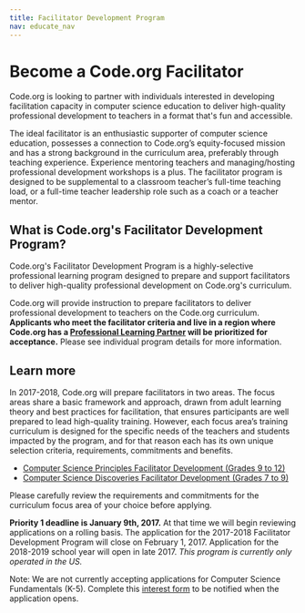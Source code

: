 ```yaml
---
title: Facilitator Development Program
nav: educate_nav
---
```


# Become a Code.org Facilitator

Code.org is looking to partner with individuals interested in developing facilitation capacity in computer science education to deliver high-quality professional development to teachers in a format that's fun and accessible.


The ideal facilitator is an enthusiastic supporter of computer science education, possesses a connection to Code.org’s equity-focused mission and has a strong background in the curriculum area, preferably through teaching experience. Experience mentoring teachers and managing/hosting professional development workshops is a plus. The facilitator program is designed to be supplemental to a classroom teacher’s full-time teaching load, or a full-time teacher leadership role such as a coach or a teacher mentor.<br/>

## What is Code.org's Facilitator Development Program?

Code.org's Facilitator Development Program is a highly-selective professional learning program designed to prepare and support facilitators to deliver high-quality professional development on Code.org's curriculum.<br/>

Code.org will provide instruction to prepare facilitators to deliver professional development to teachers on the Code.org curriculum. **Applicants who meet the facilitator criteria and live in a region where Code.org has a [Professional Learning Partner](https://code.org/educate/professional-learning-partner/partners) will be prioritized for acceptance.** Please see individual program details for more information.

## Learn more
In 2017-2018, Code.org will prepare facilitators in two areas. The focus areas share a basic framework and approach, drawn from adult learning theory and best practices for facilitation, that ensures participants are well prepared to lead high-quality training. However, each focus area’s training curriculum is designed for the specific needs of the teachers and students impacted by the program, and for that reason each has its own unique selection criteria, requirements, commitments and benefits.<br/>

- [Computer Science Principles Facilitator Development (Grades 9 to 12)](https://docs.google.com/document/d/1n5N04tz3RBCEeU_QfzC-vwPwvoFbjqhcLA_3Mi3i-Hs/edit)
- [Computer Science Discoveries Facilitator Development (Grades 7 to 9)](https://docs.google.com/document/d/1n5N04tz3RBCEeU_QfzC-vwPwvoFbjqhcLA_3Mi3i-Hs/edit)

Please carefully review the requirements and commitments for the curriculum focus area of your choice before applying.<br/>
 
**Priority 1 deadline is January 9th, 2017.** At that time we will begin reviewing applications on a rolling basis. The application for the 2017-2018 Facilitator Development Program will close on February 1, 2017. Application for the 2018-2019 school year will open in late 2017. *This program is currently only operated in the US.*<br/>

Note: We are not currently accepting applications for Computer Science Fundamentals (K-5). Complete this [interest form](https://goo.gl/forms/fhovCWWFYiS5agvZ2) to be notified when the application opens.